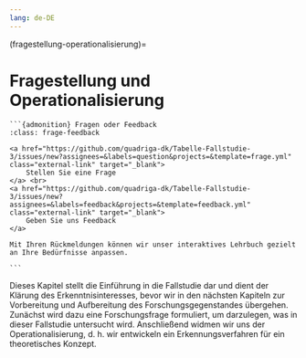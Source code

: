 ```yaml
---
lang: de-DE
---
```


(fragestellung-operationalisierung)=
# Fragestellung und Operationalisierung

````{margin}
```{admonition} Fragen oder Feedback 
:class: frage-feedback

<a href="https://github.com/quadriga-dk/Tabelle-Fallstudie-3/issues/new?assignees=&labels=question&projects=&template=frage.yml" class="external-link" target="_blank">
    Stellen Sie eine Frage
</a> <br>
<a href="https://github.com/quadriga-dk/Tabelle-Fallstudie-3/issues/new?assignees=&labels=feedback&projects=&template=feedback.yml" class="external-link" target="_blank">
    Geben Sie uns Feedback
</a>

Mit Ihren Rückmeldungen können wir unser interaktives Lehrbuch gezielt an Ihre Bedürfnisse anpassen.

```
````

Dieses Kapitel stellt die Einführung in die Fallstudie dar und dient der Klärung des Erkenntnisinteresses, bevor wir in den nächsten Kapiteln zur Vorbereitung und Aufbereitung des Forschungsgegenstandes übergehen.
Zunächst wird dazu eine Forschungsfrage formuliert, um darzulegen, was in dieser Fallstudie untersucht wird. Anschließend widmen wir uns der Operationalisierung, d. h. wir entwickeln ein Erkennungsverfahren für ein theoretisches Konzept.

